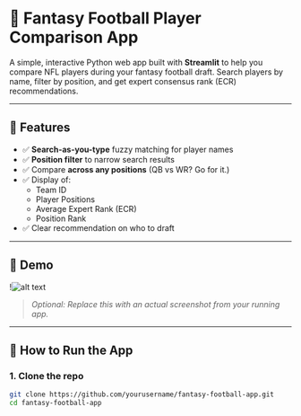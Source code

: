 # 🏈 Fantasy Football Player Comparison App

A simple, interactive Python web app built with **Streamlit** to help you compare NFL players during your fantasy football draft. Search players by name, filter by position, and get expert consensus rank (ECR) recommendations.

---

## 🔧 Features

- ✅ **Search-as-you-type** fuzzy matching for player names  
- ✅ **Position filter** to narrow search results  
- ✅ Compare **across any positions** (QB vs WR? Go for it.)  
- ✅ Display of:
  - Team ID
  - Player Positions
  - Average Expert Rank (ECR)
  - Position Rank  
- ✅ Clear recommendation on who to draft

---

## 📸 Demo

!![alt text]([https://github.com/adam-p/markdown-here/raw/master/src/common/images/icon48.png](https://github.com/peytonlawson/fantasy_football_app/blob/main/src/fantasy%20football%20app.png) "Logo Title Text 1")  
> *Optional: Replace this with an actual screenshot from your running app.*

---

## 🚀 How to Run the App

### 1. Clone the repo
```bash
git clone https://github.com/yourusername/fantasy-football-app.git
cd fantasy-football-app
